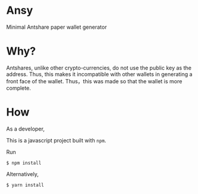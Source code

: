 # Ansy

Minimal Antshare paper wallet generator

# Why?

Antshares, unlike other crypto-currencies, do not use the public key as the address. Thus, this makes it incompatible with other wallets in generating a front face of the wallet. Thus，this was made so that the wallet is more complete.

# How

As a developer,

This is a javascript project built with `npm`.

Run

```
$ npm install
```
Alternatively,

```
$ yarn install
```

